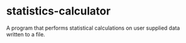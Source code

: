 # statistics-calculator
A program that performs statistical calculations on user supplied data written to a file.
